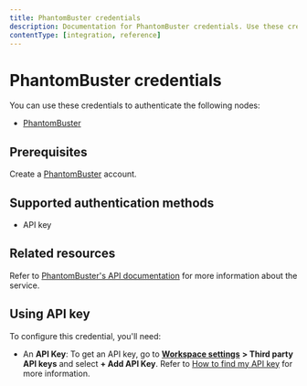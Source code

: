 ```yaml
---
title: PhantomBuster credentials
description: Documentation for PhantomBuster credentials. Use these credentials to authenticate PhantomBuster in n8n, a workflow automation platform.
contentType: [integration, reference]
---
```


# PhantomBuster credentials

You can use these credentials to authenticate the following nodes:

- [PhantomBuster](/integrations/builtin/app-nodes/n8n-nodes-base.phantombuster.md)

## Prerequisites

Create a [PhantomBuster](https://www.phantombuster.com/) account.

## Supported authentication methods

- API key

## Related resources

Refer to [PhantomBuster's API documentation](https://hub.phantombuster.com/reference) for more information about the service.

## Using API key

To configure this credential, you'll need:

- An **API Key**: To get an API key, go to [**Workspace settings**](https://phantombuster.com/workspace-settings) **> Third party API keys** and select **+ Add API Key**. Refer to [How to find my API key](https://hub.phantombuster.com/docs/api#how-to-find-my-api-key) for more information.
